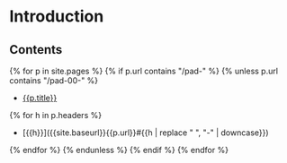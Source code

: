 ---
---

# Introduction

## Contents

{% for p in site.pages %}
{% if p.url contains "/pad-" %}
{% unless p.url contains "/pad-00-" %}

* [{{p.title}}]({{site.baseurl}}{{p.url}})

{% for h in p.headers %}

  * [{{h}}]({{site.baseurl}}{{p.url}}#{{h | replace " ", "-" | downcase}})

{% endfor %}
{% endunless %}
{% endif %}
{% endfor %}